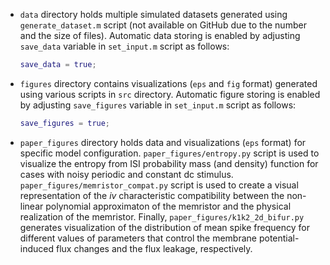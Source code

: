 * `data` directory holds multiple simulated datasets generated using `generate_dataset.m` script (not available on GitHub due to the number and the size of files). Automatic data storing is enabled by adjusting `save_data` variable in `set_input.m` script as follows:
    ```matlab
    save_data = true;
    ```

* `figures` directory contains visualizations (`eps` and `fig` format) generated using various scripts in `src` directory. Automatic figure storing is enabled by adjusting `save_figures` variable in `set_input.m` script as follows:
    ```matlab
    save_figures = true;
    ```

* `paper_figures` directory holds data and visualizations (`eps` format) for specific model configuration. `paper_figures/entropy.py` script is used to visualize the entropy from ISI probability mass (and density) function for cases with noisy periodic and constant dc stimulus.
`paper_figures/memristor_compat.py` script is used to create a visual representation of the *iv* characteristic compatibility between the non-linear polynomial approximaton of the memristor and the physical realization of the memristor. Finally, `paper_figures/k1k2_2d_bifur.py` generates visualization of the distribution of mean spike frequency for different values of parameters that control the membrane potential-induced flux changes and the flux leakage, respectively.
